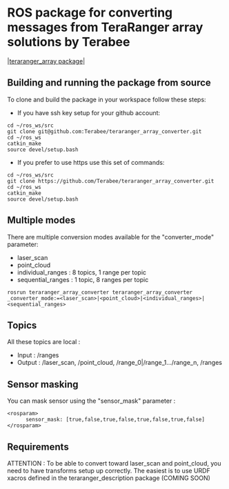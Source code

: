 # ROS package for converting messages from TeraRanger array solutions by Terabee

|[teraranger_array package](https://github.com/Terabee/teraranger_array)|

## Building and running the package from source

To clone and build the package in your workspace follow these steps:

* If you have ssh key setup for your github account:

```
cd ~/ros_ws/src
git clone git@github.com:Terabee/teraranger_array_converter.git
cd ~/ros_ws
catkin_make
source devel/setup.bash
```

* If you prefer to use https use this set of commands:

```
cd ~/ros_ws/src
git clone https://github.com/Terabee/teraranger_array_converter.git
cd ~/ros_ws
catkin_make
source devel/setup.bash
```

## Multiple modes
There are multiple conversion modes available for the "converter_mode" parameter:

* laser_scan
* point_cloud
* individual_ranges : 8 topics, 1 range per topic
* sequential_ranges : 1 topic, 8 ranges per topic

```
rosrun teraranger_array_converter teraranger_array_converter _converter_mode:=<laser_scan>|<point_cloud>|<individual_ranges>|<sequential_ranges>
```

## Topics
All these topics are local :
* Input : /ranges
* Output : /laser_scan, /point_cloud, /range_0|/range_1.../range_n, /ranges

## Sensor masking
You can mask sensor using the "sensor_mask" parameter :
```
<rosparam>
      sensor_mask: [true,false,true,false,true,false,true,false]
</rosparam>
```

## Requirements
ATTENTION : To be able to convert toward laser_scan and point_cloud, you need to have transforms setup up correctly. The easiest is to use URDF xacros defined in the teraranger_description package (COMING SOON)
